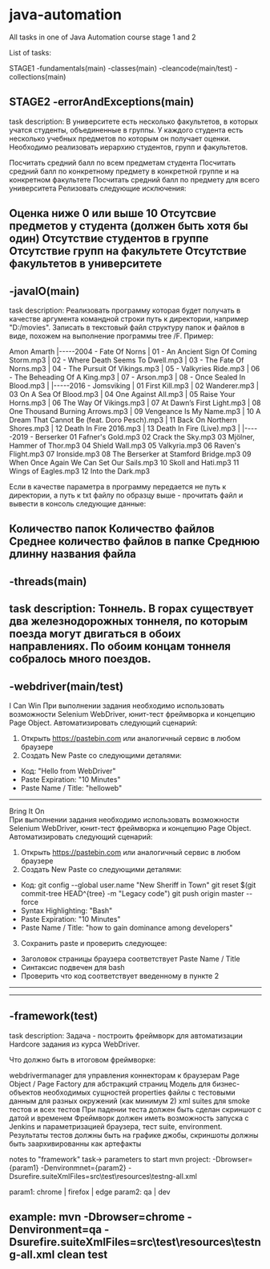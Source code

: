 # java-automation
All tasks in one of Java Automation course stage 1 and 2

List of tasks:

STAGE1
-fundamentals(main)
-classes(main)
-cleancode(main/test)
-collections(main)

STAGE2
-errorAndExceptions(main)
-------------------------------
task description:
В университете есть несколько факультетов, в которых учатся студенты, объединенные в группы. 
У каждого студента есть несколько учебных предметов по которым он получает оценки. 
Необходимо реализовать иерархию студентов, групп и факультетов.

Посчитать средний балл по всем предметам студента
Посчитать средний балл по конкретному предмету в конкретной группе и на конкретном факультете
Посчитать средний балл по предмету для всего университета
Релизовать следующие исключения:

Оценка ниже 0 или выше 10
Отсутсвие предметов у студента (должен быть хотя бы один)
Отсутствие студентов в группе
Отсутствие групп на факультете
Отсутствие факультетов в университете
-------------------------------
-javaIO(main)
-------------------------------
task description:
Реализовать программу которая будет получать в качестве аргумента командной строки путь к директории, например "D:/movies". Записать в текстовый файл структуру папок и файлов в виде, похожем на выполнение программы tree /F. Пример:

Amon Amarth
    |-----2004 - Fate Of Norns
    |       01 - An Ancient Sign Of Coming Storm.mp3
    |       02 - Where Death Seems To Dwell.mp3
    |       03 - The Fate Of Norns.mp3
    |       04 - The Pursuit Of Vikings.mp3
    |       05 - Valkyries Ride.mp3
    |       06 - The Beheading Of A King.mp3
    |       07 - Arson.mp3
    |       08 - Once Sealed In Blood.mp3
    |
    |-----2016 - Jomsviking
    |       01 First Kill.mp3
    |       02 Wanderer.mp3
    |       03 On A Sea Of Blood.mp3
    |       04 One Against All.mp3
    |       05 Raise Your Horns.mp3
    |       06 The Way Of Vikings.mp3
    |       07 At Dawn’s First Light.mp3
    |       08 One Thousand Burning Arrows.mp3
    |       09 Vengeance Is My Name.mp3
    |       10 A Dream That Cannot Be (feat. Doro Pesch).mp3
    |       11 Back On Northern Shores.mp3
    |       12 Death In Fire 2016.mp3
    |       13 Death In Fire (Live).mp3
    |
    |-----2019 - Berserker
            01 Fafner's Gold.mp3
            02 Crack the Sky.mp3
            03 Mjölner, Hammer of Thor.mp3
            04 Shield Wall.mp3
            05 Valkyria.mp3
            06 Raven's Flight.mp3
            07 Ironside.mp3
            08 The Berserker at Stamford Bridge.mp3
            09 When Once Again We Can Set Our Sails.mp3
            10 Skoll and Hati.mp3
            11 Wings of Eagles.mp3
            12 Into the Dark.mp3


Если в качестве параметра в программу передается не путь к директории, 
а путь к txt файлу по образцу выше - прочитать файл и вывести в консоль следующие данные:

Количество папок
Количество файлов
Среднее количество файлов в папке
Среднюю длинну названия файла
-------------------------------
-threads(main)
-------------------------------
task description:
Тоннель. В горах существует два железнодорожных тоннеля, 
по которым поезда могут двигаться в обоих направлениях. 
По обоим концам тоннеля собралось много поездов. 
-------------------------------
-webdriver(main/test)
-------------------------------
I Can Win
При выполнении задания необходимо использовать возможности Selenium WebDriver, юнит-тест фреймворка и концепцию Page Object. Автоматизировать следующий сценарий:
1. Открыть https://pastebin.com или аналогичный сервис в любом браузере
2. Создать New Paste со следующими деталями:
* Код: "Hello from WebDriver"
* Paste Expiration: "10 Minutes"
* Paste Name / Title: "helloweb"
-------------------------------
Bring It On  
При выполнении задания необходимо использовать возможности Selenium WebDriver, юнит-тест фреймворка и концепцию Page Object. Автоматизировать следующий сценарий:
1. Открыть https://pastebin.com  или аналогичный сервис в любом браузере
2. Создать New Paste со следующими деталями:
* Код:
git config --global user.name  "New Sheriff in Town"
git reset $(git commit-tree HEAD^{tree} -m "Legacy code")
git push origin master --force
* Syntax Highlighting: "Bash"
* Paste Expiration: "10 Minutes"
* Paste Name / Title: "how to gain dominance among developers"
3. Сохранить paste и проверить следующее:
* Заголовок страницы браузера соответствует Paste Name / Title
* Синтаксис подвечен для bash
* Проверить что код соответствует введенному в пункте 2
-------------------------------
-------------------------------
-framework(test)
-------------------------------
task description:
Задача - построить фреймворк для автоматизации Hardcore  задания из курса WebDriver.

Что должно быть в итоговом фреймворке:

webdrivermanager для управления коннекторам к браузерам
Page Object / Page Factory для абстракций страниц
Модель для бизнес-объектов необходимых сущностей
properties файлы с тестовыми данным для разных окружений (как минимум 2)
xml suites для smoke тестов и всех тестов
При падении теста должен быть сделан скриншот с датой и временем
Фреймворк должен иметь возможность запуска с Jenkins и параметризацией браузера, 
тест suite, environment. Результаты тестов должны быть на графике джобы, 
скриншоты должны быть заархивированны как артефакты


notes to "framework" task->
parameters to start mvn project:
-Dbrowser={param1}
-Denvironmnet={param2}
-Dsurefire.suiteXmlFiles=src\test\resources\testng-all.xml

param1: chrome | firefox | edge
param2: qa | dev

example:
mvn -Dbrowser=chrome -Denvironment=qa -Dsurefire.suiteXmlFiles=src\test\resources\testng-all.xml clean test
-----------------------------------

